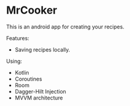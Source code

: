 # MrCooker

This is an android app for creating your recipes.

Features:
   - Saving recipes locally.

Using:
   - Kotlin
   - Coroutines
   - Room
   - Dagger-Hilt Injection
   - MVVM architecture
